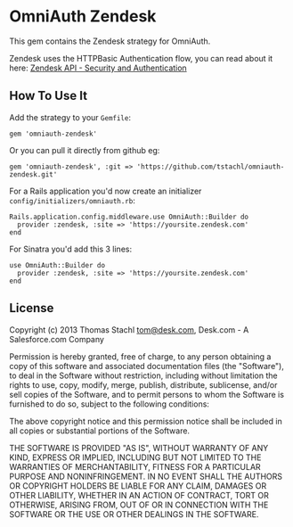 # OmniAuth Zendesk

This gem contains the Zendesk strategy for OmniAuth.

Zendesk uses the HTTPBasic Authentication flow, you can read about it here: [Zendesk API - Security and Authentication](http://developer.zendesk.com/documentation/rest_api/introduction.html#security-and-authentication)

## How To Use It

Add the strategy to your `Gemfile`:

    gem 'omniauth-zendesk'

Or you can pull it directly from github eg:

    gem 'omniauth-zendesk', :git => 'https://github.com/tstachl/omniauth-zendesk.git'

For a Rails application you'd now create an initializer `config/initializers/omniauth.rb`:

    Rails.application.config.middleware.use OmniAuth::Builder do
      provider :zendesk, :site => 'https://yoursite.zendesk.com' 
    end

For Sinatra you'd add this 3 lines:

    use OmniAuth::Builder do
      provider :zendesk, :site => 'https://yoursite.zendesk.com'
    end

## License

Copyright (c) 2013 Thomas Stachl <tom@desk.com>, Desk.com - A Salesforce.com Company

Permission is hereby granted, free of charge, to any person obtaining a copy of this software and associated documentation files (the "Software"), to deal in the Software without restriction, including without limitation the rights to use, copy, modify, merge, publish, distribute, sublicense, and/or sell copies of the Software, and to permit persons to whom the Software is furnished to do so, subject to the following conditions:

The above copyright notice and this permission notice shall be included in all copies or substantial portions of the Software.

THE SOFTWARE IS PROVIDED "AS IS", WITHOUT WARRANTY OF ANY KIND, EXPRESS OR IMPLIED, INCLUDING BUT NOT LIMITED TO THE WARRANTIES OF MERCHANTABILITY, FITNESS FOR A PARTICULAR PURPOSE AND NONINFRINGEMENT. IN NO EVENT SHALL THE AUTHORS OR COPYRIGHT HOLDERS BE LIABLE FOR ANY CLAIM, DAMAGES OR OTHER LIABILITY, WHETHER IN AN ACTION OF CONTRACT, TORT OR OTHERWISE, ARISING FROM, OUT OF OR IN CONNECTION WITH THE SOFTWARE OR THE USE OR OTHER DEALINGS IN THE SOFTWARE.